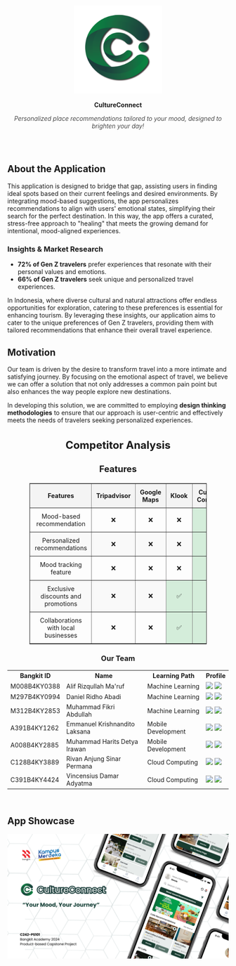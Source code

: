 <div align="center">
  <img src="../assets/logo/Culture-Connect-Logo.png" alt="Culture Connect Logo" width="200">
  <p style="font-weight: bold;">CultureConnect</p>
  <i style="font-weight: 300;">Personalized place recommendations tailored to your mood, designed to brighten your day!</i>
</div>



<br><br>

## About the Application

This application is designed to bridge that gap, assisting users in finding ideal spots based on their current feelings and desired environments. By integrating mood-based suggestions, the app personalizes recommendations to align with users' emotional states, simplifying their search for the perfect destination. In this way, the app offers a curated, stress-free approach to "healing" that meets the growing demand for intentional, mood-aligned experiences.

### Insights & Market Research

- **72% of Gen Z travelers** prefer experiences that resonate with their personal values and emotions.
- **66% of Gen Z travelers** seek unique and personalized travel experiences.

In Indonesia, where diverse cultural and natural attractions offer endless opportunities for exploration, catering to these preferences is essential for enhancing tourism. By leveraging these insights, our application aims to cater to the unique preferences of Gen Z travelers, providing them with tailored recommendations that enhance their overall travel experience.


## Motivation

Our team is driven by the desire to transform travel into a more intimate and satisfying journey. By focusing on the emotional aspect of travel, we believe we can offer a solution that not only addresses a common pain point but also enhances the way people explore new destinations.

In developing this solution, we are committed to employing **design thinking methodologies** to ensure that our approach is user-centric and effectively meets the needs of travelers seeking personalized experiences.

<div align="center">
  <h3 style="font-size: 24px; font-weight: bold; margin-bottom: 10px;">Competitor Analysis</h3>
  <h4 style="font-size: 20px; font-weight: bold; margin-bottom: 20px;">Features</h4>

  <table border="1" style="border-collapse: collapse; width: 80%; text-align: center;">
    <thead style="background-color: #f4f4f4;">
      <tr>
        <th style="padding: 10px; font-weight: bold;">Features</th>
        <th style="padding: 10px; font-weight: bold;">Tripadvisor</th>
        <th style="padding: 10px; font-weight: bold;">Google Maps</th>
        <th style="padding: 10px; font-weight: bold;">Klook</th>
        <th style="padding: 10px; font-weight: bold;">Culture Connect</th>
      </tr>
    </thead>
    <tbody>
      <tr>
        <td style="padding: 10px;">Mood-based recommendation</td>
        <td style="padding: 10px;">❌</td>
        <td style="padding: 10px;">❌</td>
        <td style="padding: 10px;">❌</td>
        <td style="padding: 10px; background-color: #d4edda;">✅</td>
      </tr>
      <tr style="background-color: #f9f9f9;">
        <td style="padding: 10px;">Personalized recommendations</td>
        <td style="padding: 10px;">❌</td>
        <td style="padding: 10px;">❌</td>
        <td style="padding: 10px;">❌</td>
        <td style="padding: 10px; background-color: #d4edda;">✅</td>
      </tr>
      <tr>
        <td style="padding: 10px;">Mood tracking feature</td>
        <td style="padding: 10px;">❌</td>
        <td style="padding: 10px;">❌</td>
        <td style="padding: 10px;">❌</td>
        <td style="padding: 10px; background-color: #d4edda;">✅</td>
      </tr>
      <tr style="background-color: #f9f9f9;">
        <td style="padding: 10px;">Exclusive discounts and promotions</td>
        <td style="padding: 10px;">❌</td>
        <td style="padding: 10px;">❌</td>
        <td style="padding: 10px; background-color: #d4edda;">✅</td>
        <td style="padding: 10px; background-color: #d4edda;">✅</td>
      </tr>
      <tr>
        <td style="padding: 10px;">Collaborations with local businesses</td>
        <td style="padding: 10px;">❌</td>
        <td style="padding: 10px;">❌</td>
        <td style="padding: 10px; background-color: #d4edda;">✅</td>
        <td style="padding: 10px; background-color: #d4edda;">✅</td>
      </tr>
    </tbody>
  </table>
</div>




<div align="center">
  <h3>Our Team</h3>
  <table align="center">
    <tr>
      <th>Bangkit ID</th>
      <th>Name</th>
      <th>Learning Path</th>
      <th>Profile</th>
    </tr>
    <tr>
      <td>M008B4KY0388</td>
      <td>Alif Rizqullah Ma'ruf </td>
      <td>Machine Learning</td>
      <td>
        <a href=""><img src="https://img.shields.io/badge/github-121013?style=for-the-badge&logo=github&logoColor=white"></a>
        <a href=""><img src="https://img.shields.io/badge/linkedin-%230077B5.svg?style=for-the-badge&logo=linkedin&logoColor=white"></a>
      </td>
    </tr>
    <tr>
      <td>M297B4KY0994</td>
      <td>Daniel Ridho Abadi </td>
      <td>Machine Learning</td>
      <td>
        <a href=""><img src="https://img.shields.io/badge/github-121013?style=for-the-badge&logo=github&logoColor=white"></a>
        <a href=""><img src="https://img.shields.io/badge/linkedin-%230077B5.svg?style=for-the-badge&logo=linkedin&logoColor=white"></a>
      </td>
    </tr>
    <tr>
      <td>M312B4KY2853</td>
      <td>Muhammad Fikri Abdullah </td>
      <td>Machine Learning </td>
      <td>
        <a href=""><img src="https://img.shields.io/badge/github-121013?style=for-the-badge&logo=github&logoColor=white"></a>
        <a href=""><img src="https://img.shields.io/badge/linkedin-%230077B5.svg?style=for-the-badge&logo=linkedin&logoColor=white"></a>
      </td>
    </tr>
    <tr>
      <td>A391B4KY1262</td>
      <td>Emmanuel Krishnandito Laksana </td>
      <td>Mobile Development</td>
      <td>
        <a href=""><img src="https://img.shields.io/badge/github-121013?style=for-the-badge&logo=github&logoColor=white"></a>
        <a href=""><img src="https://img.shields.io/badge/linkedin-%230077B5.svg?style=for-the-badge&logo=linkedin&logoColor=white"></a>
      </td>
    </tr>
    <tr>
      <td>A008B4KY2885</td>
      <td>Muhammad Harits Detya Irawan </td>
      <td>Mobile Development</td>
      <td>
        <a href=""><img src="https://img.shields.io/badge/github-121013?style=for-the-badge&logo=github&logoColor=white"></a>
        <a href=""><img src="https://img.shields.io/badge/linkedin-%230077B5.svg?style=for-the-badge&logo=linkedin&logoColor=white"></a>
      </td>
    </tr>
    <tr>
      <td>C128B4KY3889</td>
      <td>Rivan Anjung Sinar Permana </td>
      <td>Cloud Computing</td>
      <td>
        <a href=""><img src="https://img.shields.io/badge/github-121013?style=for-the-badge&logo=github&logoColor=white"></a>
        <a href=""><img src="https://img.shields.io/badge/linkedin-%230077B5.svg?style=for-the-badge&logo=linkedin&logoColor=white"></a>
      </td>
    </tr>
       <tr>
      <td>C391B4KY4424</td>
      <td>Vincensius Damar Adyatma</td>
      <td>Cloud Computing</td>
      <td>
        <a href=""><img src="https://img.shields.io/badge/github-121013?style=for-the-badge&logo=github&logoColor=white"></a>
        <a href=""><img src="https://img.shields.io/badge/linkedin-%230077B5.svg?style=for-the-badge&logo=linkedin&logoColor=white"></a>
      </td>
    </tr>
  </table>
</div>

<br>

## App Showcase

![image](../assets/app-preview/Culture-Connect-Thumbnail.png) 
